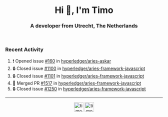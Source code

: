 <h1 align="center">Hi 👋, I'm Timo</h1>
<h3 align="center">A developer from Utrecht, The Netherlands</h3>
<br/>
<!-- https://github.com/rahuldkjain/github-profile-readme-generator --!>

<!--  <p align="left"><img src="https://github-readme-stats.vercel.app/api?username=timoglastra&show_icons=true&count_private=true&" alt="timoglastra" /></p> --!>

<!--
Github language stats
<p align="left"><img src="https://github-readme-stats.vercel.app/api/top-langs/?username=timoglastra&layout=compact" alt="timoglastra" /><p>
-->

<!-- Codestats language stats -->
<!-- <p align="left"><img src="https://codestats-readme.vercel.app/api/top-langs/?username=timoglastra&layout=compact&language_count=12" alt="timoglastra" /><p>    --!>
  
<h3>Recent Activity</h3>

<!--START_SECTION:activity-->
1. ❗ Opened issue [#160](https://github.com/hyperledger/aries-askar/issues/160) in [hyperledger/aries-askar](https://github.com/hyperledger/aries-askar)
2. 🔒 Closed issue [#1100](https://github.com/hyperledger/aries-framework-javascript/issues/1100) in [hyperledger/aries-framework-javascript](https://github.com/hyperledger/aries-framework-javascript)
3. 🔒 Closed issue [#1101](https://github.com/hyperledger/aries-framework-javascript/issues/1101) in [hyperledger/aries-framework-javascript](https://github.com/hyperledger/aries-framework-javascript)
4. 🎉 Merged PR [#1517](https://github.com/hyperledger/aries-framework-javascript/pull/1517) in [hyperledger/aries-framework-javascript](https://github.com/hyperledger/aries-framework-javascript)
5. 🔒 Closed issue [#1250](https://github.com/hyperledger/aries-framework-javascript/issues/1250) in [hyperledger/aries-framework-javascript](https://github.com/hyperledger/aries-framework-javascript)
<!--END_SECTION:activity-->

---

<p align="center">
<a href="https://twitter.com/timoglastra" target="blank"><img align="center" src="https://cdn.jsdelivr.net/npm/simple-icons@3.0.1/icons/twitter.svg" alt="timoglastra" height="30" width="30" /></a>
<a href="https://linkedin.com/in/timoglastra" target="blank"><img align="center" src="https://cdn.jsdelivr.net/npm/simple-icons@3.0.1/icons/linkedin.svg" alt="timoglastra" height="30" width="30" /></a>
</p>



